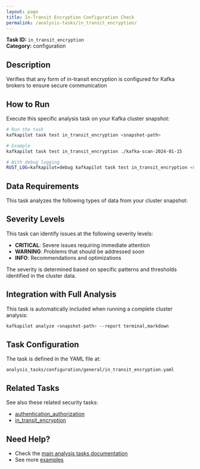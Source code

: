 ```yaml
---
layout: page
title: In-Transit Encryption Configuration Check
permalink: /analysis-tasks/in_transit_encryption/
---
```


**Task ID:** `in_transit_encryption`  
**Category:** configuration

## Description

Verifies that any form of in-transit encryption is configured for Kafka brokers to ensure secure communication

## How to Run

Execute this specific analysis task on your Kafka cluster snapshot:

```bash
# Run the task
kafkapilot task test in_transit_encryption <snapshot-path>

# Example
kafkapilot task test in_transit_encryption ./kafka-scan-2024-01-15

# With debug logging
RUST_LOG=kafkapilot=debug kafkapilot task test in_transit_encryption <snapshot-path>
```

## Data Requirements

This task analyzes the following types of data from your cluster snapshot:



## Severity Levels

This task can identify issues at the following severity levels:

- **CRITICAL**: Severe issues requiring immediate attention
- **WARNING**: Problems that should be addressed soon  
- **INFO**: Recommendations and optimizations

The severity is determined based on specific patterns and thresholds identified in the cluster data.

## Integration with Full Analysis

This task is automatically included when running a complete cluster analysis:

```bash
kafkapilot analyze <snapshot-path> --report terminal,markdown
```

## Task Configuration

The task is defined in the YAML file at:
```
analysis_tasks/configuration/general/in_transit_encryption.yaml
```

## Related Tasks

See also these related security tasks:
- [authentication_authorization](../authentication_authorization)
- [in_transit_encryption](../in_transit_encryption)

## Need Help?

- Check the [main analysis tasks documentation](../)
- See more [examples](/examples#analysis-tasks)

